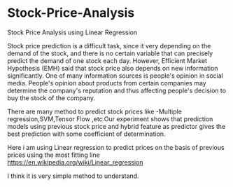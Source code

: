 # Stock-Price-Analysis
Stock Price Analysis using Linear Regression

Stock price prediction is a difficult task, since it very depending on the demand of the stock, and there is no certain variable that can
precisely predict the demand of one stock each day. However, Efficient Market Hypothesis (EMH) said that stock price also depends on new 
information significantly. One of many information sources is people's opinion in social media. People's opinion about products from 
certain companies may determine the company's reputation and thus affecting people's decision to buy the stock of the company. 

There are many method to predict stock prices like -Multiple regression,SVM,Tensor Flow ,etc.Our experiment shows that prediction models
using previous stock price and hybrid feature as predictor gives the best prediction with some coefficient of determination. 

Here i am using Linear regression to predict prices on the basis of previous prices using the most fitting line  https://en.wikipedia.org/wiki/Linear_regression

I think it is very simple method to understand.

